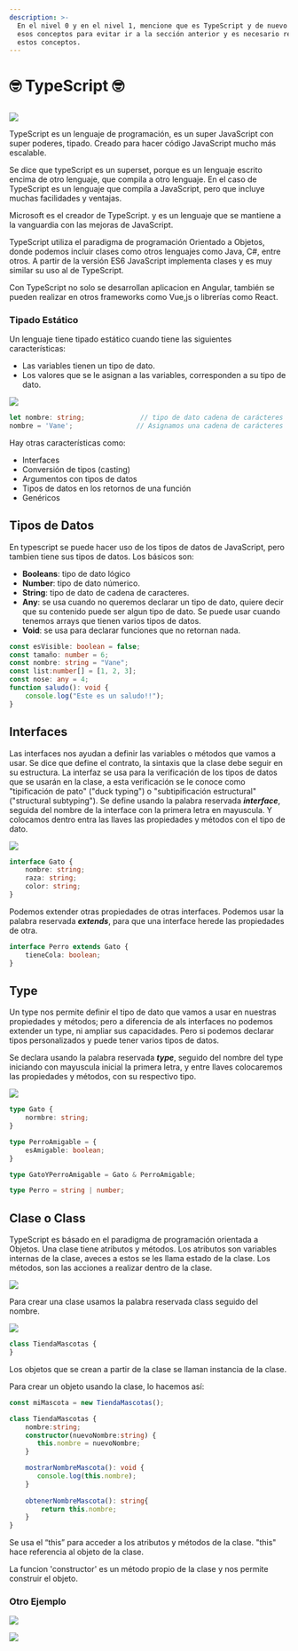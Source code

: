```yaml
---
description: >-
  En el nivel 0 y en el nivel 1, mencione que es TypeScript y de nuevo repito
  esos conceptos para evitar ir a la sección anterior y es necesario repasar
  estos conceptos.
---
```


# 🤓 TypeScript 🤓

## 

![](../.gitbook/assets/estructurado.png)

TypeScript es un lenguaje de programación, es un super JavaScript con super poderes, tipado. Creado para hacer código JavaScript mucho más escalable.

Se dice que typeScript es un superset, porque es un lenguaje escrito encima de otro lenguaje, que compila a otro lenguaje. En el caso de TypeScript es un lenguaje que compila a JavaScript, pero que incluye muchas facilidades y ventajas.

Microsoft es el creador de TypeScript. y es un lenguaje que se mantiene a la vanguardia con las mejoras de JavaScript.

TypeScript utiliza el paradigma de programación Orientado a Objetos, donde podemos incluir clases como otros lenguajes como Java, C\#, entre otros. A partir de la versión ES6 JavaScript implementa clases y es muy similar su uso al de TypeScript.

Con TypeScript no solo se desarrollan aplicacion en Angular, también se pueden realizar en otros frameworks como Vue,js o librerías como React.

### Tipado Estático

Un lenguaje tiene tipado estático cuando tiene las siguientes características:

* Las variables tienen un tipo de dato.
* Los valores que se le asignan a las variables, corresponden a su tipo de dato.

![](../.gitbook/assets/variableclase.png)

```typescript
let nombre: string;              // tipo de dato cadena de carácteres   
nombre = 'Vane';                // Asignamos una cadena de carácteres
```

Hay otras características como:

* Interfaces
* Conversión de tipos \(casting\)
* Argumentos con tipos de datos
* Tipos de datos en los retornos de una función
* Genéricos

## Tipos de Datos

En typescript se puede hacer uso de los tipos de datos de JavaScript, pero tambien tiene sus tipos de datos. Los básicos son:

* **Booleans**: tipo de dato lógico
* **Number**: tipo de dato númerico.
* **String**: tipo de dato de cadena de caracteres.
* **Any**: se usa cuando no queremos declarar un tipo de dato, quiere decir que su contenido puede ser algun tipo de dato. Se puede usar cuando tenemos arrays que tienen varios tipos de datos.
* **Void**: se usa para declarar funciones que no retornan nada.

```typescript
const esVisible: boolean = false;
const tamaño: number = 6;
const nombre: string = "Vane";
const list:number[] = [1, 2, 3];
const nose: any = 4;
function saludo(): void {
    console.log("Este es un saludo!!");
}
```

## Interfaces

Las interfaces nos ayudan a definir las variables o métodos que vamos a usar. Se dice que define el contrato, la sintaxis que la clase debe seguir en su estructura. La interfaz se usa para la verificación de los tipos de datos que se usarán en la clase, a  esta verificación se le  conoce como "tipificación de pato" \("duck typing"\) o "subtipificación estructural" \("structural subtyping"\). Se define usando la palabra reservada _**interface**_, seguida del nombre de la interface con la primera letra en mayuscula. Y colocamos dentro entra las llaves las propiedades y métodos con el tipo de dato.

![](../.gitbook/assets/interface.png)

```typescript
interface Gato {
    nombre: string;
    raza: string;
    color: string;
}
```

Podemos extender otras propiedades de otras interfaces. Podemos usar la palabra reservada _**extends**_, para que una interface herede las propiedades de otra.

```typescript
interface Perro extends Gato {
    tieneCola: boolean;
}
```

## Type

Un type nos permite definir el tipo de dato que vamos a usar en nuestras propiedades y métodos; pero a diferencia de als interfaces no podemos extender un type, ni ampliar sus capacidades. Pero si podemos declarar tipos personalizados y puede tener varios tipos de datos.

Se declara usando la palabra reservada _**type**_, seguido del nombre del type iniciando con mayuscula inicial la primera letra, y entre llaves colocaremos las propiedades y métodos, con su respectivo tipo.

![](../.gitbook/assets/type-clase.png)

```typescript
type Gato {
    normbre: string;
}

type PerroAmigable = {
    esAmigable: boolean;
}

type GatoYPerroAmigable = Gato & PerroAmigable;
```

```typescript
type Perro = string | number;
```

## Clase o Class

TypeScript es básado en el paradigma de programación orientada a Objetos. Una clase tiene atributos y métodos. Los atributos son variables internas de la clase, aveces a estos se les llama estado de la clase. Los métodos, son las acciones a realizar dentro de la clase.

![](../.gitbook/assets/clase2.png)

Para crear una clase usamos la palabra reservada class seguido del nombre.

![](../.gitbook/assets/classpetstore%20%282%29.png)

```typescript
class TiendaMascotas {
}
```

Los objetos que se crean a partir de la clase se llaman instancia de la clase.

Para crear un objeto usando la clase, lo hacemos así:

```typescript
const miMascota = new TiendaMascotas();
```

```typescript
class TiendaMascotas {
    nombre:string;
    constructor(nuevoNombre:string) {
       this.nombre = nuevoNombre;
    }

    mostrarNombreMascota(): void {
       console.log(this.nombre);
    }
    
    obtenerNombreMascota(): string{
        return this.nombre;
    }
}
```

Se usa el “this”  para acceder a los atributos y métodos  de la clase. "this" hace referencia al objeto de la clase.

La funcion 'constructor' es un método propio de la clase y nos permite construir el objeto.

### Otro Ejemplo

![](../.gitbook/assets/claseperro.png)



![](../.gitbook/assets/clasegato.png)

